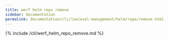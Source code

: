 ```yaml
---
title: werf helm repo remove
sidebar: documentation
permalink: documentation/cli/lowlevel-management/helm/repo/remove.html
---
```


{% include /cli/werf_helm_repo_remove.md %}
